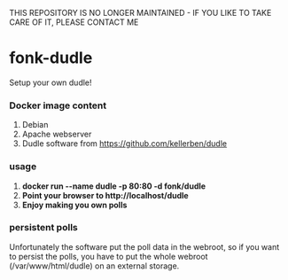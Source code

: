 THIS REPOSITORY IS NO LONGER MAINTAINED - IF YOU LIKE TO TAKE CARE OF IT, PLEASE CONTACT ME

fonk-dudle
==========
Setup your own dudle!

### Docker image content
1. Debian
1. Apache webserver
1. Dudle software from https://github.com/kellerben/dudle

### usage
1. **docker run --name dudle -p 80:80 -d fonk/dudle**
1. **Point your browser to http://localhost/dudle**
1. **Enjoy making you own polls**

### persistent polls
Unfortunately the software put the poll data in the webroot, so if you want to persist the polls,
you have to put the whole webroot (/var/www/html/dudle) on an external storage.
